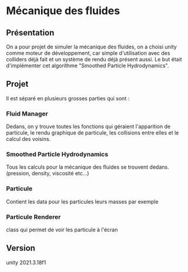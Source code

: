 # Mécanique des fluides

## Présentation

On a pour projet de simuler la mécanique des fluides, on a choisi unity comme moteur de développement, car simple d'utilisation avec des colliders déjà fait et un système de rendu déjà présent aussi. Le but était d'implémenter cet algorithme "Smoothed Particle Hydrodynamics".
## Projet

Il est séparé en plusieurs grosses parties qui sont :
### Fluid Manager

Dedans, on y trouve toutes les fonctions qui géraient l'apparition de particule, le rendu graphique de particule, les collisions entre elles et le calcul des voisins.
### Smoothed Particle Hydrodynamics
Tous les calculs pour la mécanique des fluides se trouvent dedans. (pression, density, viscosité etc...)
### Particule
Contient les data pour les particules leurs masses par exemple
### Particule Renderer
class qui permet de voir les particule à l'écran 

## Version

unity 2021.3.18f1
